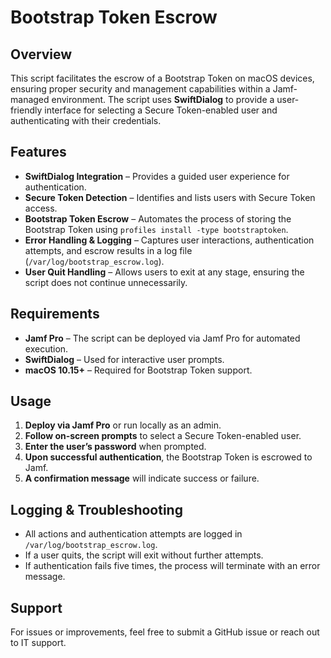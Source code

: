 # **Bootstrap Token Escrow**  

## **Overview**  
This script facilitates the escrow of a Bootstrap Token on macOS devices, ensuring proper security and management capabilities within a Jamf-managed environment. The script uses **SwiftDialog** to provide a user-friendly interface for selecting a Secure Token-enabled user and authenticating with their credentials.  

## **Features**  
- **SwiftDialog Integration** – Provides a guided user experience for authentication.  
- **Secure Token Detection** – Identifies and lists users with Secure Token access.  
- **Bootstrap Token Escrow** – Automates the process of storing the Bootstrap Token using `profiles install -type bootstraptoken`.  
- **Error Handling & Logging** – Captures user interactions, authentication attempts, and escrow results in a log file (`/var/log/bootstrap_escrow.log`).  
- **User Quit Handling** – Allows users to exit at any stage, ensuring the script does not continue unnecessarily.  

## **Requirements**  
- **Jamf Pro** – The script can be deployed via Jamf Pro for automated execution.  
- **SwiftDialog** – Used for interactive user prompts.  
- **macOS 10.15+** – Required for Bootstrap Token support.  

## **Usage**  
1. **Deploy via Jamf Pro** or run locally as an admin.  
2. **Follow on-screen prompts** to select a Secure Token-enabled user.  
3. **Enter the user’s password** when prompted.  
4. **Upon successful authentication**, the Bootstrap Token is escrowed to Jamf.  
5. **A confirmation message** will indicate success or failure.  

## **Logging & Troubleshooting**  
- All actions and authentication attempts are logged in `/var/log/bootstrap_escrow.log`.  
- If a user quits, the script will exit without further attempts.  
- If authentication fails five times, the process will terminate with an error message.  

## **Support**  
For issues or improvements, feel free to submit a GitHub issue or reach out to IT support.  
